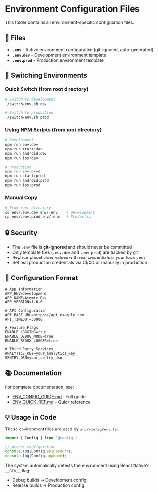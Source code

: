 # Environment Configuration Files

This folder contains all environment-specific configuration files.

## 📁 Files

- **`.env`** - Active environment configuration (git-ignored, auto-generated)
- **`.env.dev`** - Development environment template
- **`.env.prod`** - Production environment template

## 🔄 Switching Environments

### Quick Switch (from root directory)

```bash
# Switch to development
./switch-env.sh dev

# Switch to production
./switch-env.sh prod
```

### Using NPM Scripts (from root directory)

```bash
# Development
npm run env:dev
npm run start:dev
npm run android:dev
npm run ios:dev

# Production
npm run env:prod
npm run start:prod
npm run android:prod
npm run ios:prod
```

### Manual Copy

```bash
# From root directory
cp env/.env.dev env/.env    # Development
cp env/.env.prod env/.env   # Production
```

## 🔒 Security

- The `.env` file is **git-ignored** and should never be committed
- Only template files (`.env.dev` and `.env.prod`) are tracked by git
- Replace placeholder values with real credentials in your local `.env`
- Set real production credentials via CI/CD or manually in production

## 📝 Configuration Format

```env
# App Information
APP_ENV=development
APP_NAME=Atomic Dev
APP_VERSION=1.0.0

# API Configuration
API_BASE_URL=https://api.example.com
API_TIMEOUT=30000

# Feature Flags
ENABLE_LOGGING=true
ENABLE_DEBUG_MODE=true
ENABLE_REDUX_LOGGER=true

# Third Party Services
ANALYTICS_KEY=your_analytics_key
SENTRY_DSN=your_sentry_dsn
```

## 📚 Documentation

For complete documentation, see:

- [ENV_CONFIG_GUIDE.md](../ENV_CONFIG_GUIDE.md) - Full guide
- [ENV_QUICK_REF.md](../ENV_QUICK_REF.md) - Quick reference

## 💡 Usage in Code

These environment files are used by `src/config/env.ts`:

```typescript
import { Config } from '@config';

// Access configuration
console.log(Config.apiBaseUrl);
console.log(Config.appName);
```

The system automatically detects the environment using React Native's `__DEV__` flag:

- Debug builds → Development config
- Release builds → Production config
